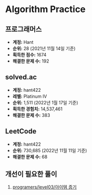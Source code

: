 # Algorithm Practice

## 프로그래머스

- **계정:** Hant
- **순위:** 28 (2021년 11월 14일 기준)
- **획득한 점수:** 1674
- **해결한 문제 수:** 192

## solved.ac

- **계정:** hant422
- **레벨:** Platinum IV
- **순위:** 1,511 (2022년 1월 17일 기준)
- **획득한 경험치:** 14,537,461
- **해결한 문제 수:** 383

## LeetCode

- **계정:** hant422
- **순위:** 730,685 (2022년 11월 11일 기준)
- **해결한 문제 수:** 68

## 개선이 필요한 풀이

1. [programers/level03/아이템 줍기](./programers/level03/아이템%20줍기.md)
